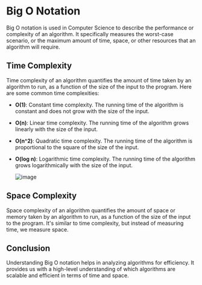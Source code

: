 # Big O Notation

Big O notation is used in Computer Science to describe the performance or complexity of an algorithm. It specifically measures the worst-case scenario, or the maximum amount of time, space, or other resources that an algorithm will require.

## Time Complexity

Time complexity of an algorithm quantifies the amount of time taken by an algorithm to run, as a function of the size of the input to the program. Here are some common time complexities:

- **O(1)**: Constant time complexity. The running time of the algorithm is constant and does not grow with the size of the input.

- **O(n)**: Linear time complexity. The running time of the algorithm grows linearly with the size of the input.

- **O(n^2)**: Quadratic time complexity. The running time of the algorithm is proportional to the square of the size of the input.

- **O(log n)**: Logarithmic time complexity. The running time of the algorithm grows logarithmically with the size of the input.

  ![image](https://github.com/Akshay-Gengaje/Data-Structure-And-Algorithm/assets/39873272/0ef5651b-89fc-48ab-b385-0a7e06892192)


## Space Complexity

Space complexity of an algorithm quantifies the amount of space or memory taken by an algorithm to run, as a function of the size of the input to the program. It's similar to time complexity, but instead of measuring time, we measure space.

## Conclusion

Understanding Big O notation helps in analyzing algorithms for efficiency. It provides us with a high-level understanding of which algorithms are scalable and efficient in terms of time and space.

